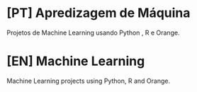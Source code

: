 # [PT] Apredizagem de Máquina

Projetos de Machine Learning usando Python , R e Orange.


# [EN] Machine Learning

Machine Learning projects using Python, R and Orange. 